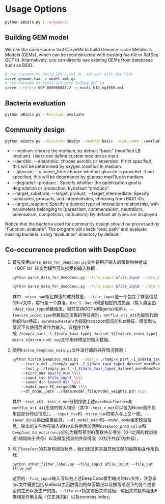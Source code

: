 Usage Options
=====

```bash
python eBiota.py [--argument]
```

Building GEM model
---------

We use the open-source tool CarveMe to build Genome-scale Metabolic Models (GEMs), which can be reconstructed with existing faa file or RefSeq GCF id. Alternatively, you can directly use existing GEMs from databases such as BiGG.

```bash
# use Carveme to build GEM (.xml or .xml.gz) with faa file
carve genome.faa -o model.xml.gz
# use Carveme to build GEM with RefSeq GCF id
carve --refseq GCF_000005845.2 -o ecoli_k12_mg1655.xml
```

Bacteria evaluation
---------

```bash
python eBiota.py --Function evaluate
```

Community design
---------

```bash
python eBiota.py --Function design --medium basic --eval_path ./evaluation
```

- --medium: choose the medium, by default “basic” (modified LB medium). Users can define custom medium as input.
- --aerobic, --anaerobic: choose aerobic or anaerobic. If not specified, this will be determined by oxygen maxFlux in medium.
- --glucose, --glucose_free: choose whether glucose is provided. If not specified, this will be determined by glucose maxFlux in medium.
- --degrade/--produce：Specify whether the optimization goal is degradation or production, bydefault “produce”.
- --target_substrate, --target_product, --target_intermediate: Specify substrates, products, and intermediates, choosing from BiGG IDs.
- --target_reaction: Specify a desired type of interaction relationship, with parameters belonging to [parasitism, commensalism, neutralism, amensalism, competition, mutualism]. By default all types are displayed.

Notice that the bacteria used for community design should be processed by “Function: evaluate”. The program will check “eval_path” and evaluate missing bacteria, using “evaluation” directory by default.

Co-occurrence prediction with DeepCooc
---------

1. 首先使用`parse_data_for_DeepCooc.py`文件将用户输入的菌群物种组成（GCF id）转变为模型可以接受的输入数据：

   ```bash
   python parse_data_for_DeepCooc.py --file_input $file_input --data_taxa_type $data_taxa_type --micro_num $micro_num --feature_index_type moreReacFeature
   
   python parse_data_for_DeepCooc.py --file_input $file_input --data_taxa_type $data_taxa_type --micro_num $micro_num --feature_index_type metflux_ori_431
   ```

   其中`--micro_num`指定群落的成员数量，`--file_input`是一个包含了群落信息的tsv文件，每行是一个群落，`Bac_1`…`Bac_N`列是相应的成员菌（输入类型由`--data_taxa_type`参数给定，目前支持GCF id和genus名称）。`--feature_index_type`参数指定提取的特征类别，`metflux_ori_431`为提取代谢物的flux特征，`moreReacFeature`为提取transport反应的flux特征，模型默认情况下仅使用后者作为输入。该程序会生成`./temp/x_part_-1_${data_taxa_type}_dataset_${feature_index_type}_micro_${micro_num}.npy`文件用作模型的输入数据。

2. 使用`hiorco_DeepCooc_main.py`文件进行菌群共存情况预测：

   ```bash
   python hiorco_DeepCooc_main.py --test_x ./temp/x_part_-1_${data_taxa_type}_dataset_moreReacFeature_micro_${micro_num}.npy \\\\
       --test_x_met ./temp/x_part_-1_${data_taxa_type}_dataset_moreReacFeature_micro_${micro_num}.npy \\\\
       --test_y ./temp/y_part_-1_${data_taxa_type}_dataset_moreReacFeature_micro_${micro_num}.npy \\\\
       --micro_num $micro_num \\\\
       --input_tsv $file_input \\\\
       --saved_dir $saved_dir \\\\
       --model_mode FC_mergedCNN \\\\
       --dl_model_path ../data/model_file/model_weights.pth \\\\
   ```

   其中`--test_x`和`--test_x_met`分别接收上述`moreReacFeature`和`metflux_ori_431`生成的输入特征（其中`--test_x_met`可以设为None而不启用这部分特征信息）。`--input_tsv`和`--micro_num`的输入与上文一致。`--saved_dir`为输出结果目录，`--dl_model_path`和`--model_mode`给定模型信息。输出的文件为在输入的tsv文件后添加两列`DeepCooc_pred_value`和`DeepCooc_Co_occurrence`分别为模型预测的菌群共存得分（0-1之间的数越接近1越倾向于共存）以及模型预测的共存情况（0为不共存1为共存）。

3. 除了`DeepCooc`的共存预测指标外，我们还提供来自其他文献的菌群相互作用指标：

   ```
   python other_filter_label.py --file_input $file_input --file_out $file_out
   ```

   这里的`--file_input`输入可以为上述DeepCooc模型输出的tsv文件，注意该tsv文件需要包括从eBiota主函数得到的单菌情况以及群落情况下的各个成员菌的生长以及生产的值。`--file_out`指定输出文件路径，输出文件额外给出6类相互作用关系（仅支持2菌）以及eveness index。
